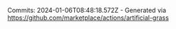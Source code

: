 Commits: 2024-01-06T08:48:18.572Z - Generated via https://github.com/marketplace/actions/artificial-grass
<br>
